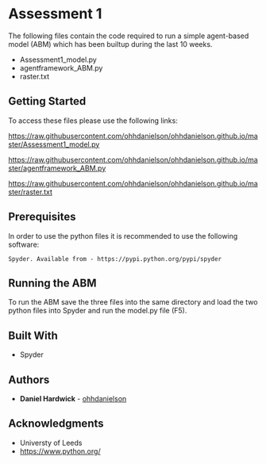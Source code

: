 # Assessment 1 

The following files contain the code required to run a simple agent-based model (ABM) which has been builtup during the last 10 weeks. 

* Assessment1_model.py
* agentframework_ABM.py
* raster.txt

## Getting Started

To access these files please use the following links:

https://raw.githubusercontent.com/ohhdanielson/ohhdanielson.github.io/master/Assessment1_model.py

https://raw.githubusercontent.com/ohhdanielson/ohhdanielson.github.io/master/agentframework_ABM.py

https://raw.githubusercontent.com/ohhdanielson/ohhdanielson.github.io/master/raster.txt

## Prerequisites

In order to use the python files it is recommended to use the following software:
```
Spyder. Available from - https://pypi.python.org/pypi/spyder
```
## Running the ABM

To run the ABM save the three files into the same directory and load the two python files into Spyder and run the model.py file (F5). 

## Built With

* Spyder 

## Authors

* **Daniel Hardwick** - [ohhdanielson](https://github.com/ohhdanielson)

## Acknowledgments

* Universty of Leeds
* https://www.python.org/

